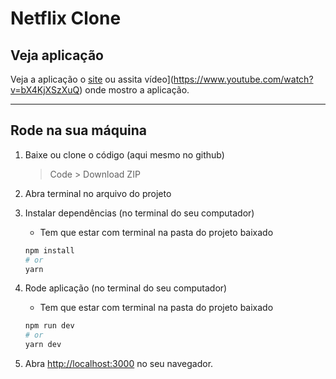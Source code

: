 # Netflix Clone

## Veja aplicação
Veja a aplicação o [site](https://netflix-clone-brown-eight.vercel.app/) ou assita vídeo](https://www.youtube.com/watch?v=bX4KjXSzXuQ) onde mostro a aplicação.


---


## Rode na sua máquina

1. Baixe ou clone o código (aqui mesmo no github)
  	> Code  >  Download ZIP

2. Abra terminal no arquivo do projeto
  
3. Instalar dependências (no terminal do seu computador)
   * Tem que estar com terminal na pasta do projeto baixado
    ```bash
    npm install
    # or
    yarn 
    ```

4. Rode aplicação (no terminal do seu computador)
    * Tem que estar com terminal na pasta do projeto baixado
    ```bash
    npm run dev
    # or
    yarn dev
    ```

5. Abra [http://localhost:3000](http://localhost:3000) no seu navegador.
